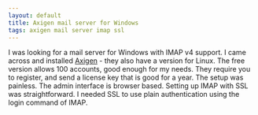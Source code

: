 ```yaml
---
layout: default
title: Axigen mail server for Windows
tags: axigen mail server imap ssl
---
```


I was looking for a mail server for Windows with IMAP v4 support. I came across and installed [Axigen](https://www.axigen.com/mail-server/free/) - they also have a version for Linux. The free version allows 100 accounts, good enough for my needs. They require you to register, and send a license key that is good for a year. The setup was painless. The admin interface is browser based. Setting up IMAP with SSL was straightforward. I needed SSL to use plain authentication using the login command of IMAP.
